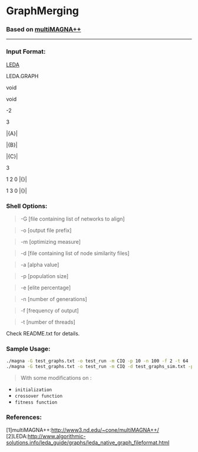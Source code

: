 GraphMerging
====

### Based on [multiMAGNA++](http://www3.nd.edu/~cone/multiMAGNA++/ "悬停显示")
----

### Input Format: 

[LEDA](http://www.algorithmic-solutions.info/leda_guide/graphs/leda_native_graph_fileformat.html)

LEDA.GRAPH

void

void

-2

3

|{A}|

|{B}|

|{C}|

3

1 2 0 |{}|

1 3 0 |{}|

### Shell Options:

> -G [file containing list of networks to align]

> -o [output file prefix]

> -m [optimizing measure]

> -d [file containing list of node similarity files]

> -a [alpha value]

> -p [population size]

> -e [elite percentage]

> -n [number of generations]

> -f [frequency of output]

> -t [number of threads]

Check README.txt for details.

### Sample Usage:

```Bash
./magna -G test_graphs.txt -o test_run -m CIQ -p 10 -n 100 -f 2 -t 64
./magna -G test_graphs.txt -o test_run -m CIQ -d test_graphs_sim.txt -p 10 -n 100 -f 2 -a 0.6
```

> With some modifications on :

* `initialization`
* `crossover function`
* `fitness function`

### References:
[1]multiMAGNA++:http://www3.nd.edu/~cone/multiMAGNA++/
[2]LEDA:http://www.algorithmic-solutions.info/leda_guide/graphs/leda_native_graph_fileformat.html

